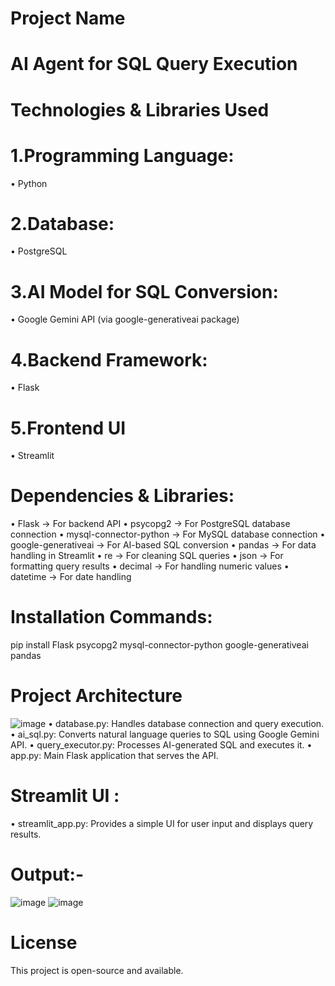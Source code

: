 # Project Name
# AI Agent for SQL Query Execution
# Technologies & Libraries Used 
# 1.Programming Language: 
• Python 
# 2.Database: 
• PostgreSQL
# 3.AI Model for SQL Conversion: 
• Google Gemini API (via google-generativeai package) 
# 4.Backend Framework: 
• Flask 
# 5.Frontend UI 
• Streamlit
# Dependencies & Libraries: 
• Flask → For backend API 
• psycopg2 → For PostgreSQL database connection 
• mysql-connector-python → For MySQL database connection 
• google-generativeai → For AI-based SQL conversion 
• pandas → For data handling in Streamlit 
• re → For cleaning SQL queries 
• json → For formatting query results 
• decimal → For handling numeric values 
• datetime → For date handling
# Installation Commands:
pip install Flask psycopg2 mysql-connector-python google-generativeai pandas 
# Project Architecture 
![image](https://github.com/user-attachments/assets/bf98a5b1-b1cc-4a46-a83b-4e227c39161d)
• database.py: Handles database connection and query execution. 
• ai_sql.py: Converts natural language queries to SQL using Google Gemini API. 
• query_executor.py: Processes AI-generated SQL and executes it. 
• app.py: Main Flask application that serves the API. 
# Streamlit UI : 
• streamlit_app.py: Provides a simple UI for user input and displays query results.
# Output:- 
![image](https://github.com/user-attachments/assets/90ac2262-1d95-4ee3-9de4-f4ea3ee9a8a8)
![image](https://github.com/user-attachments/assets/da1234e4-935d-492d-8ba7-13a4dda3ba2e)
# License
This project is open-source and available.




